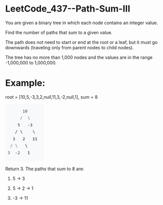 # LeetCode_437--Path-Sum-III

You are given a binary tree in which each node contains an integer value.

Find the number of paths that sum to a given value.

The path does not need to start or end at the root or a leaf, but it must go downwards (traveling only from parent nodes to child nodes).

The tree has no more than 1,000 nodes and the values are in the range -1,000,000 to 1,000,000.

# Example:

root = [10,5,-3,3,2,null,11,3,-2,null,1], sum = 8

![image](https://github.com/eric82714/LeetCode_437--Path-Sum-III/blob/master/image/example.PNG)

Return 3. The paths that sum to 8 are:

1.  5 -> 3

2.  5 -> 2 -> 1

3. -3 -> 11
